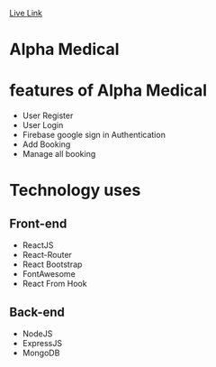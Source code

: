 [Live Link](https://alpha-medical.netlify.app/ "Live link")

# Alpha Medical

# features  of Alpha Medical
   
   * User Register
   * User Login
   * Firebase google sign in Authentication
   * Add Booking
   * Manage all booking

# Technology uses
 ## Front-end
   * ReactJS
   * React-Router
   * React Bootstrap
   * FontAwesome 
   * React From Hook

 ## Back-end
   * NodeJS
   * ExpressJS
   * MongoDB
   

